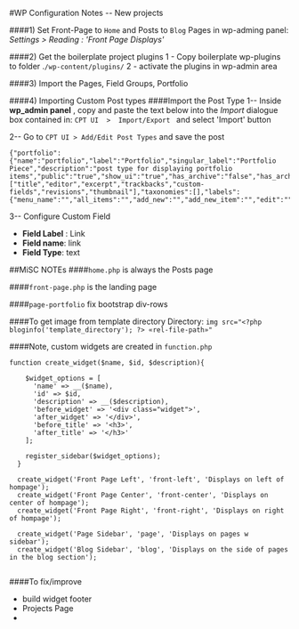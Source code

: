 #WP Configuration Notes -- New projects

####1) Set Front-Page to `Home` and Posts to `Blog` Pages 
in wp-adming panel: *Settings > Reading : 'Front Page Displays'*

####2) Get the boilerplate project plugins
1 - Copy boilerplate wp-plugins to folder .`/wp-content/plugins/`
2 - activate the plugins in wp-admin area

####3) Import the Pages, Field Groups, Portfolio


####4) Importing Custom Post types
####Import the Post Type
1-- Inside **wp_admin panel** , copy and paste the text below into the *Import* dialogue box contained in: `CPT UI  >  Import/Export ` and select 'Import' button

2-- Go to `CPT UI > Add/Edit Post Types` and save the post 

```
{"portfolio":{"name":"portfolio","label":"Portfolio","singular_label":"Portfolio Piece","description":"post type for displaying portfolio items","public":"true","show_ui":"true","has_archive":"false","has_archive_string":"","exclude_from_search":"false","capability_type":"post","hierarchical":"false","rewrite":"true","rewrite_slug":"","rewrite_withfront":"true","query_var":"true","menu_position":"","show_in_menu":"true","show_in_menu_string":"","menu_icon":"","supports":["title","editor","excerpt","trackbacks","custom-fields","revisions","thumbnail"],"taxonomies":[],"labels":{"menu_name":"","all_items":"","add_new":"","add_new_item":"","edit":"","edit_item":"","new_item":"","view":"","view_item":"","search_items":"","not_found":"","not_found_in_trash":"","parent":""},"custom_supports":""}}
```

3-- Configure Custom Field
- **Field Label** : Link
- **Field name**: link
- **Field Type**: text

##MiSC NOTEs
####`home.php`
is always the Posts page

####`front-page.php`
is the landing page

####`page-portfolio`
fix bootstrap div-rows

####To get image from template directory 
Directory: `img src="<?php bloginfo('template_directory'); ?> «rel-file-path»"`

####Note, custom widgets are created in `function.php`
```
function create_widget($name, $id, $description){

    $widget_options = [
      'name' => __($name),
      'id' => $id,
      'description' => __($description),
      'before_widget' => '<div class="widget">',
      'after_widget' => '</div>',
      'before_title' => '<h3>',
      'after_title' => '</h3>'
    ];

    register_sidebar($widget_options);
  }

  create_widget('Front Page Left', 'front-left', 'Displays on left of hompage');
  create_widget('Front Page Center', 'front-center', 'Displays on center of hompage');
  create_widget('Front Page Right', 'front-right', 'Displays on right of hompage');

  create_widget('Page Sidebar', 'page', 'Displays on pages w sidebar');
  create_widget('Blog Sidebar', 'blog', 'Displays on the side of pages in the blog section');


```

####To fix/improve
- build widget footer 
- Projects Page
- 
